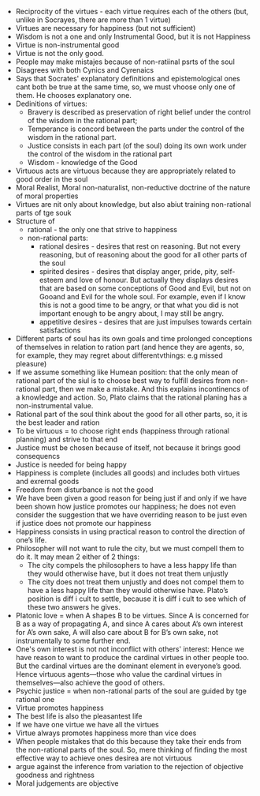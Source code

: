 - Reciprocity of the virtues - each virtue requires each of the others (but, unlike in Socrayes, there are more than 1 virtue)
- Virtues are necessary for happiness (but not sufficient)
- Wisdom is not a one and only Instrumental Good, but it is not Happiness
- Virtue is non-instrumental good
- Virtue is not the only good.
- People may make mistajes because of non-ratiinal psrts of the soul
- Disagrees with both Cynics and Cyrenaics
- Says that Socrates' explanatory definitions and epistemological ones cant both be true at the same time, so, we must vhoose only one of them. He chooses explanatory one.
- Dedinitions of virtues:
    - Bravery is described as preservation of right belief under the control of the wisdom in the rational part; 
    - Temperance is concord between the parts under the control of the wisdom in the rational part.
    - Justice consists in each part (of the soul) doing its own work under the control of the wisdom in the rational part
    - Wisdom - knowledge of the Good
- Virtuous acts are virtuous because they are appropriately related to good order in the soul
- Moral Realist, Moral non-naturalist, non-reductive doctrine of the nature of moral properties
- Virtues are nit only about knowledge, but also abiut training non-rational parts of tge souk
- Structure of 
    - rational - the only one that strive to happiness
    - non-rational parts:
        - rational desires - desires that rest on reasoning. But not every reasoning, but of reasoning about the good for all other parts of the soul   
        - spirited desires - desires that display anger, pride, pity, self-esteem and  love of honour. But actually they displays desires that are based on some conceptions of Good and Evil, but not on Gooand and Evil for the whole soul. For example, even if I know this is not a good time to be angry, or that what you did is not important enough to be angry about, I may still be angry.
        - appetitive desires - desires that are just impulses towards certain satisfactions
- Different parts of soul has its own goals and time prolonged conceptions of themselves in relation to ration part (and hence they are agents, so, for example, they may regret about differentvthings: e.g missed pleasure)
 - If we assume something like Humean position: that the only mean of rational part of the siul is to choose best way to fulfill desires from non-rational part, then we make a mistake. And this explains incontinencs of a knowledge and action. So, Plato claims that the rational planing has a non-instrumental value.
- Rational part of the soul think about the good for all other parts, so, it is the best leader and ration
- To be virtuous = to choose right ends (happiness through rational planning) and strive to that end
- Justice must be chosen because of itself, not because it brings good consequencs
- Justice is needed for being happy
- Happiness is complete (includes all goods) and includes both virtues and exrernal goods
- Freedom from disturbance is not the good
- We have been given a good reason for being just if and only if we have been shown how justice promotes our happiness; he does not even consider the suggestion that we have overriding reason to be just even if justice does not promote our happiness
- Happiness consists in using practical reason to control the direction of one’s life.
- Philosopher will not want to rule the city, but we must compell them to do it. It may mean 2 either of 2 things:
    - The city compels the philosophers to have a less happy life than they would otherwise have, but it does not treat them unjustly
    - The city does not treat them unjustly and does not compel them to have a less happy life than they would otherwise have. Plato’s position is diff i cult to settle, because it is diff i cult to see which of these two answers he gives.
- Platonic love = when A shapes B to be virtues. Since A is concerned for B as a way of propagating A, and since A cares about A’s own interest for A’s own sake, A will also care about B for B’s own sake, not instrumentally to some further end.
- One's own interest is not not inconflict with others' interest: Hence we have reason to want to produce the cardinal virtues in other people too. But the cardinal virtues are the dominant element in everyone’s good. Hence virtuous agents—those who value the cardinal virtues in themselves—also achieve the good of others.
- Psychic justice = when non-rational parts of the soul are guided by tge rational one
- Virtue promotes happiness
- The best life is also the pleasantest life
- If we have one virtue we have all the virtues
- Virtue always promotes happiness more than vice does
- When people mistakes that do this because they take their ends from the non-rational parts of the soul. So, mere thinking of finding the most effective way to achieve ones desirea are not virtuous
- argue against the inference from variation to the rejection of objective goodness and rightness
- Moral judgements are objective